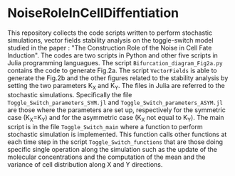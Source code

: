 # NoiseRoleInCellDiffentiation 
This repository collects the code scripts written to perform stochastic simulations, vector fields stability analysis on the toggle-switch model studied in the paper : "The Construction Role of the Noise in Cell Fate Induction". The codes are two scripts in Python and other five scripts in Julia programming languagues. The script `Bifurcation_diagram_Fig2a.py` contains the code to generate Fig.2a. The script `VectorFields` is able to generate the Fig.2b and the other figures related to the stability analysis by setting the two parameters K<sub>X</sub> and K<sub>Y</sub>. The files in Julia are referred to the stochastic simulations. Specifically the file `Toggle_Switch_parameters_SYM.jl` and `Toggle_Switch_parameters_ASYM.jl` are those where the parameters are set up, respectively for the symmetric case (K<sub>X</sub>=K<sub>Y</sub>) and for the asymmetric case (K<sub>X</sub> not equal to K<sub>Y</sub>). The main script is in the file `Toggle_Switch_main` where a function to perform stochastic simulation is implemented. This function calls other functions at each time step in the script `Toggle_Switch_functions` that are those doing specific single operation along the simulation such as the update of the molecular concentrations and the computation of the mean and the variance of cell distribution along X and Y directions. 
